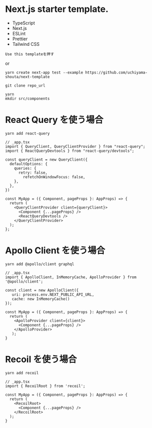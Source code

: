# Next.js starter template.

- TypeScript
- Next.js
- ESLint
- Prettier
- Tailwind CSS

`Use this templateを押す`

or

```
yarn create next-app test --example https://github.com/uchiyama-shouta/next-template
```

```
git clone repo_url
```

```
yarn
mkdir src/components
```

# React Query を使う場合

```
yarn add react-query
```

```TSX
// _app.tsx
import { QueryClient, QueryClientProvider } from "react-query";
import { ReactQueryDevtools } from "react-query/devtools";

const queryClient = new QueryClient({
  defaultOptions: {
    queries: {
      retry: false,
        refetchOnWindowFocus: false,
    },
  },
})

const MyApp = ({ Component, pageProps }: AppProps) => {
  return (
    <QueryClientProvider client={queryClient}>
      <Component {...pageProps} />
      <ReactQueryDevtools />
    </QueryClientProvider>
  );
};
```

# Apollo Client を使う場合

```
yarn add @apollo/client graphql
```

```TSX
// _app.tsx
import { ApolloClient, InMemoryCache, ApolloProvider } from '@apollo/client';

const client = new ApolloClient({
   uri: process.env.NEXT_PUBLIC_API_URL,
   cache: new InMemoryCache()
});

const MyApp = ({ Component, pageProps }: AppProps) => {
  return (
    <ApolloProvider client={client}>
      <Component {...pageProps} />
    </ApolloProvider>
   );
}
```

# Recoil を使う場合

```
yarn add recoil
```

```TSX
// _app.tsx
import { RecoilRoot } from 'recoil';

const MyApp = ({ Component, pageProps }: AppProps) => {
  return (
    <RecoilRoot>
      <Component {...pageProps} />
    </RecoilRoot>
  );
}
```

